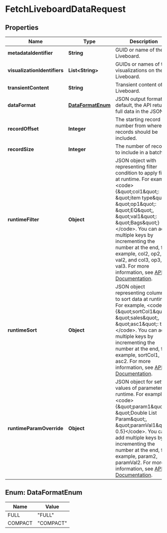 

# FetchLiveboardDataRequest


## Properties

| Name | Type | Description | Notes |
|------------ | ------------- | ------------- | -------------|
|**metadataIdentifier** | **String** | GUID or name of the Liveboard. |  |
|**visualizationIdentifiers** | **List&lt;String&gt;** | GUIDs or names of the visualizations on the Liveboard. |  [optional] |
|**transientContent** | **String** | Transient content of the Liveboard. |  [optional] |
|**dataFormat** | [**DataFormatEnum**](#DataFormatEnum) | JSON output format. By default, the API returns full data in the JSON. |  [optional] |
|**recordOffset** | **Integer** | The starting record number from where the records should be included. |  [optional] |
|**recordSize** | **Integer** | The number of records to include in a batch. |  [optional] |
|**runtimeFilter** | **Object** | JSON object with representing filter condition to apply filters at runtime. For example, &lt;code&gt; {\&quot;col1\&quot;: \&quot;item type\&quot;, \&quot;op1\&quot;: \&quot;EQ\&quot;, \&quot;val1\&quot;: \&quot;Bags\&quot;} &lt;/code&gt;. You can add multiple keys by incrementing the number at the end, for example, col2, op2, val2, and col3, op3, val3. For more information, see [API Documentation](https://developers.thoughtspot.com/docs/fetch-data-and-report-apis#_runtime_filters). |  [optional] |
|**runtimeSort** | **Object** | JSON object representing columns to sort data at runtime. For example, &lt;code&gt; {\&quot;sortCol1\&quot;: \&quot;sales\&quot;, \&quot;asc1\&quot;: true} &lt;/code&gt;. You can add multiple keys by incrementing the number at the end, for example, sortCol1, asc2. For more information, see [API Documentation](https://developers.thoughtspot.com/docs/fetch-data-and-report-apis#_runtime_sort). |  [optional] |
|**runtimeParamOverride** | **Object** | JSON object for setting values of parameters at runtime. For example, &lt;code&gt; {\&quot;param1\&quot;: \&quot;Double List Param\&quot;, \&quot;paramVal1\&quot;: 0.5}&lt;/code&gt;. You can add multiple keys by incrementing the number at the end, for example, param2, paramVal2. For more information, see [API Documentation](https://developers.thoughtspot.com/docs/fetch-data-and-report-apis#_runtime_parameters). |  [optional] |



## Enum: DataFormatEnum

| Name | Value |
|---- | -----|
| FULL | &quot;FULL&quot; |
| COMPACT | &quot;COMPACT&quot; |



